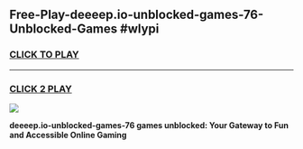 
## Free-Play-deeeep.io-unblocked-games-76-Unblocked-Games #wlypi
<h3>
<a href="https://news.freeplayer.one?title=deeeep.io-unblocked-games-76&ref=8M">CLICK TO PLAY</a></h3>
<hr>

<h3>
<a href="https://news.freeplayer.one?title=deeeep.io-unblocked-games-76&ref=8M">CLICK 2 PLAY</a>
  
</h3>

<a href="https://news.freeplayer.one?title=deeeep.io-unblocked-games-76&ref=8M"><img src="https://clearcache.store/games.png"></a>


**deeeep.io-unblocked-games-76 games unblocked: Your Gateway to Fun and Accessible Online Gaming**
